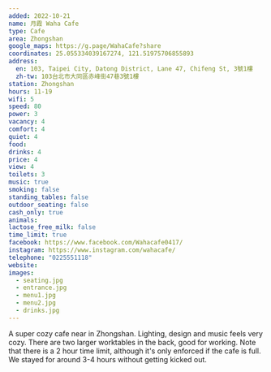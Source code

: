 ```yaml
---
added: 2022-10-21
name: 月霞 Waha Cafe
type: Cafe
area: Zhongshan
google_maps: https://g.page/WahaCafe?share
coordinates: 25.055334039167274, 121.51975706855893
address:
  en: 103, Taipei City, Datong District, Lane 47, Chifeng St, 3號1樓
  zh-tw: 103台北市大同區赤峰街47巷3號1樓
station: Zhongshan
hours: 11-19
wifi: 5
speed: 80
power: 3
vacancy: 4
comfort: 4
quiet: 4
food: 
drinks: 4
price: 4
view: 4
toilets: 3
music: true
smoking: false
standing_tables: false
outdoor_seating: false
cash_only: true
animals: 
lactose_free_milk: false
time_limit: true
facebook: https://www.facebook.com/Wahacafe0417/
instagram: https://www.instagram.com/wahacafe/
telephone: "0225551118"
website: 
images:
  - seating.jpg
  - entrance.jpg
  - menu1.jpg
  - menu2.jpg
  - drinks.jpg
---
```


A super cozy cafe near in Zhongshan. Lighting, design and music feels very cozy. There are two larger worktables in the back, good for working. Note that there is a 2 hour time limit, although it's only enforced if the cafe is full. We stayed for around 3-4 hours without getting kicked out.
